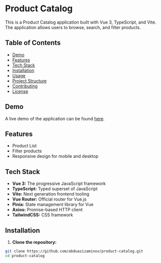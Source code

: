 # Product Catalog

This is a Product Catalog application built with Vue 3, TypeScript, and Vite. The application allows users to browse, search, and filter products.

## Table of Contents

- [Demo](#demo)
- [Features](#features)
- [Tech Stack](#tech-stack)
- [Installation](#installation)
- [Usage](#usage)
- [Project Structure](#project-structure)
- [Contributing](#contributing)
- [License](#license)

## Demo

A live demo of the application can be found [here](http://m927036d.beget.tech/).

## Features

- Product List
- Filter products
- Responsive design for mobile and desktop

## Tech Stack

- **Vue 3:** The progressive JavaScript framework
- **TypeScript:** Typed superset of JavaScript
- **Vite:** Next generation frontend tooling
- **Vue Router:** Official router for Vue.js
- **Pinia:** State management library for Vue
- **Axios:** Promise-based HTTP client
- **TailwindCSS:** CSS framework

## Installation

1. **Clone the repository:**

```bash
git clone https://github.com/abduazizaminov/product-catalog.git
cd product-catalog
